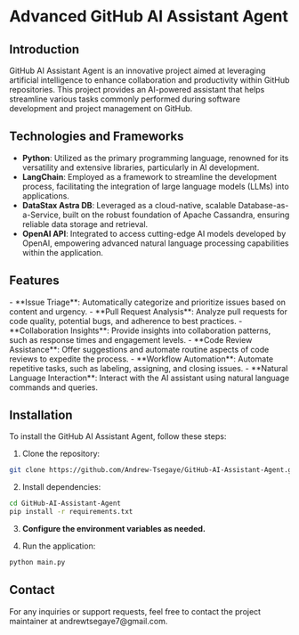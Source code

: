 <h1> Advanced GitHub AI Assistant Agent </h1> 

<h2>Introduction</h2>
<p>
  GitHub AI Assistant Agent is an innovative project aimed at leveraging artificial intelligence to enhance collaboration and productivity within GitHub repositories. This project provides an AI-powered assistant that helps streamline various tasks commonly performed during software development and project management on GitHub.
</p>

## Technologies and Frameworks

- **Python**: Utilized as the primary programming language, renowned for its versatility and extensive libraries, particularly in AI development.
- **LangChain**: Employed as a framework to streamline the development process, facilitating the integration of large language models (LLMs) into applications.
- **DataStax Astra DB**:  Leveraged as a cloud-native, scalable Database-as-a-Service, built on the robust foundation of Apache Cassandra, ensuring reliable data storage and retrieval.
- **OpenAI API**: Integrated to access cutting-edge AI models developed by OpenAI, empowering advanced natural language processing capabilities within the application.
  
<h2>Features</h2>
- **Issue Triage**: Automatically categorize and prioritize issues based on content and urgency.
- **Pull Request Analysis**: Analyze pull requests for code quality, potential bugs, and adherence to best practices.
- **Collaboration Insights**: Provide insights into collaboration patterns, such as response times and engagement levels.
- **Code Review Assistance**: Offer suggestions and automate routine aspects of code reviews to expedite the process.
- **Workflow Automation**: Automate repetitive tasks, such as labeling, assigning, and closing issues.
- **Natural Language Interaction**:  Interact with the AI assistant using natural language commands and queries.

<h2>Installation</h2>
To install the GitHub AI Assistant Agent, follow these steps:

1. Clone the repository:

```bash
git clone https://github.com/Andrew-Tsegaye/GitHub-AI-Assistant-Agent.git
```

2. Install dependencies:

```bash
cd GitHub-AI-Assistant-Agent
pip install -r requirements.txt
```

3. **Configure the environment variables as needed.**

4. Run the application:

```bash
python main.py
```

<h2>Contact</h2>
For any inquiries or support requests, feel free to contact the project maintainer at andrewtsegaye7@gmail.com.



